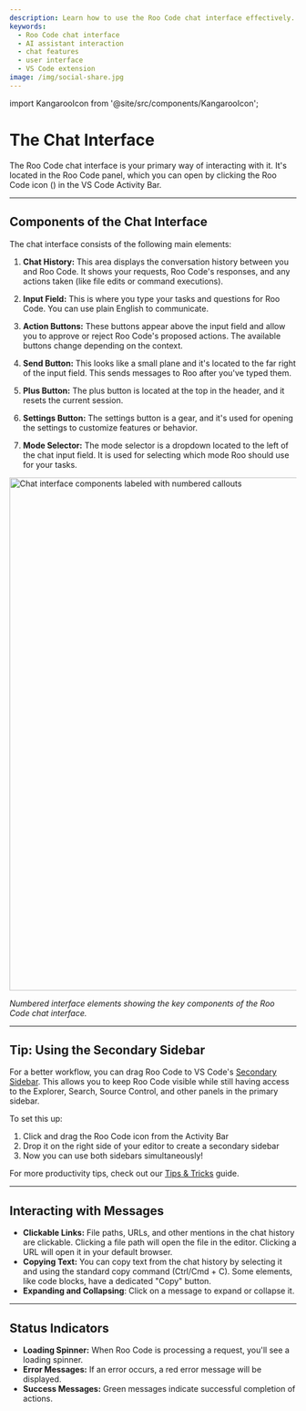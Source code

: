 ```yaml
---
description: Learn how to use the Roo Code chat interface effectively. Understand the layout, features, and best practices for communicating with your AI coding assistant.
keywords:
  - Roo Code chat interface
  - AI assistant interaction
  - chat features
  - user interface
  - VS Code extension
image: /img/social-share.jpg
---
```


import KangarooIcon from '@site/src/components/KangarooIcon';

# The Chat Interface

The Roo Code chat interface is your primary way of interacting with it. It's located in the Roo Code panel, which you can open by clicking the Roo Code icon (<KangarooIcon />) in the VS Code Activity Bar.

---

## Components of the Chat Interface

The chat interface consists of the following main elements:

1. **Chat History:** This area displays the conversation history between you and Roo Code.  It shows your requests, Roo Code's responses, and any actions taken (like file edits or command executions).

2. **Input Field:** This is where you type your tasks and questions for Roo Code.  You can use plain English to communicate.

3. **Action Buttons:** These buttons appear above the input field and allow you to approve or reject Roo Code's proposed actions.  The available buttons change depending on the context.

4. **Send Button:** This looks like a small plane and it's located to the far right of the input field. This sends messages to Roo after you've typed them.

5. **Plus Button:** The plus button is located at the top in the header, and it resets the current session.

6. **Settings Button:** The settings button is a gear, and it's used for opening the settings to customize features or behavior.

7. **Mode Selector:** The mode selector is a dropdown located to the left of the chat input field. It is used for selecting which mode Roo should use for your tasks.

<img src="/img/the-chat-interface/the-chat-interface-1.png" alt="Chat interface components labeled with numbered callouts" width="900" />

*Numbered interface elements showing the key components of the Roo Code chat interface.*

---

## Tip: Using the Secondary Sidebar

For a better workflow, you can drag Roo Code to VS Code's [Secondary Sidebar](https://code.visualstudio.com/api/ux-guidelines/sidebars#secondary-sidebar). This allows you to keep Roo Code visible while still having access to the Explorer, Search, Source Control, and other panels in the primary sidebar.

To set this up:
1. Click and drag the Roo Code icon from the Activity Bar
2. Drop it on the right side of your editor to create a secondary sidebar
3. Now you can use both sidebars simultaneously!

For more productivity tips, check out our [Tips & Tricks](/tips-and-tricks) guide.

---

## Interacting with Messages

* **Clickable Links:** File paths, URLs, and other mentions in the chat history are clickable.  Clicking a file path will open the file in the editor.  Clicking a URL will open it in your default browser.
* **Copying Text:** You can copy text from the chat history by selecting it and using the standard copy command (Ctrl/Cmd + C).  Some elements, like code blocks, have a dedicated "Copy" button.
* **Expanding and Collapsing**: Click on a message to expand or collapse it.

---

## Status Indicators

* **Loading Spinner:**  When Roo Code is processing a request, you'll see a loading spinner.
* **Error Messages:**  If an error occurs, a red error message will be displayed.
* **Success Messages:** Green messages indicate successful completion of actions.
